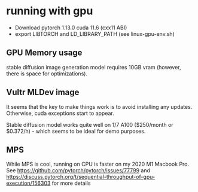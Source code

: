 # running with gpu

- Download pytorch 1.13.0 cuda 11.6 (cxx11 ABI)
- export LIBTORCH and LD_LIBRARY_PATH (see linux-gpu-env.sh)

## GPU Memory usage

stable diffusion image generation model requires 10GB vram (however, there is space for optimizations).

## Vultr MLDev image

It seems that the key to make things work is to avoid installing any updates. Otherwise, cuda exceptions start to appear.

Stable diffusion model works quite well on 1/7 A100 ($250/month or $0.372/h) - which seems to be ideal for demo purposes.

## MPS

While MPS is cool, running on CPU is faster on my 2020 M1 Macbook Pro. See https://github.com/pytorch/pytorch/issues/77799 and https://discuss.pytorch.org/t/sequential-throughput-of-gpu-execution/156303 for more details